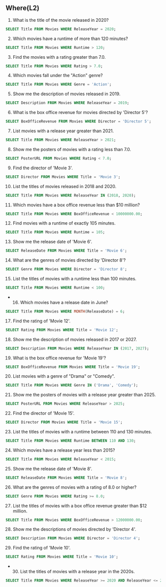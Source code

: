 ## Where(L2)

1. What is the title of the movie released in 2020?
```sql
SELECT Title FROM Movies WHERE ReleaseYear = 2020;
```
2. Which movies have a runtime of more than 120 minutes?
```sql
SELECT Title FROM Movies WHERE Runtime > 120;
```
3. Find the movies with a rating greater than 7.0.
```sql
SELECT Title FROM Movies WHERE Rating > 7.0;
```
4. Which movies fall under the "Action" genre?
```sql
SELECT Title FROM Movies WHERE Genre = 'Action';
```
5. Show me the description of movies released in 2019.
```sql
SELECT Description FROM Movies WHERE ReleaseYear = 2019;
```
6. What is the box office revenue for movies directed by 'Director 5'?
```sql
SELECT BoxOfficeRevenue FROM Movies WHERE Director = 'Director 5';
```
7. List movies with a release year greater than 2021.
```sql
SELECT Title FROM Movies WHERE ReleaseYear > 2021;
```
8. Show me the posters of movies with a rating less than 7.0.
```sql
SELECT PosterURL FROM Movies WHERE Rating < 7.0;
```
9. Find the director of 'Movie 3'.
```sql
SELECT Director FROM Movies WHERE Title = 'Movie 3';
```
10. List the titles of movies released in 2018 and 2020.
```sql
SELECT Title FROM Movies WHERE ReleaseYear IN (2018, 2020);
```
11. Which movies have a box office revenue less than $10 million?
```sql
SELECT Title FROM Movies WHERE BoxOfficeRevenue < 10000000.00;
```
12. Find movies with a runtime of exactly 105 minutes.
```sql
SELECT Title FROM Movies WHERE Runtime = 105;
```
13. Show me the release date of 'Movie 6'.
```sql
SELECT ReleaseDate FROM Movies WHERE Title = 'Movie 6';
```
14. What are the genres of movies directed by 'Director 8'?
```sql
SELECT Genre FROM Movies WHERE Director = 'Director 8';
```
15. List the titles of movies with a runtime less than 100 minutes.
```sql
SELECT Title FROM Movies WHERE Runtime < 100;
```
* 16. Which movies have a release date in June?
```sql
SELECT Title FROM Movies WHERE MONTH(ReleaseDate) = 6;
```
17. Find the rating of 'Movie 12'.
```sql
SELECT Rating FROM Movies WHERE Title = 'Movie 12';
```
18. Show me the description of movies released in 2017 or 2027.
```sql
SELECT Description FROM Movies WHERE ReleaseYear IN (2017, 2027);
```
19. What is the box office revenue for 'Movie 19'?
```sql
SELECT BoxOfficeRevenue FROM Movies WHERE Title = 'Movie 19';
```
20. List movies with a genre of "Drama" or "Comedy".
```sql
SELECT Title FROM Movies WHERE Genre IN ('Drama', 'Comedy');
```
21. Show me the posters of movies with a release year greater than 2025.
```sql
SELECT PosterURL FROM Movies WHERE ReleaseYear > 2025;
```
22. Find the director of 'Movie 15'.
```sql
SELECT Director FROM Movies WHERE Title = 'Movie 15';
```
23. List the titles of movies with a runtime between 110 and 130 minutes.
```sql
SELECT Title FROM Movies WHERE Runtime BETWEEN 110 AND 130;
```
24. Which movies have a release year less than 2015?
```sql
SELECT Title FROM Movies WHERE ReleaseYear < 2015;
```
25. Show me the release date of 'Movie 8'.
```sql
SELECT ReleaseDate FROM Movies WHERE Title = 'Movie 8';
```
26. What are the genres of movies with a rating of 8.0 or higher?
```sql
SELECT Genre FROM Movies WHERE Rating >= 8.0;
```
27. List the titles of movies with a box office revenue greater than $12 million.
```sql
SELECT Title FROM Movies WHERE BoxOfficeRevenue > 12000000.00;
```
28. Show me the descriptions of movies directed by 'Director 4'.
```sql
SELECT Description FROM Movies WHERE Director = 'Director 4';
```
29. Find the rating of 'Movie 10'.
```sql
SELECT Rating FROM Movies WHERE Title = 'Movie 10';
```
* 30. List the titles of movies with a release year in the 2020s.
```sql
SELECT Title FROM Movies WHERE ReleaseYear >= 2020 AND ReleaseYear <= 2029;
```
